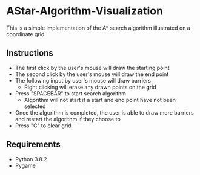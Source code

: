 # AStar-Algorithm-Visualization
This is a simple implementation of the A* search algorithm illustrated on a coordinate grid 

## Instructions
- The first click by the user's mouse will draw the starting point
- The second click by the user's mouse will draw the end point
- The following input by user's mouse will draw barriers
    - Right clicking will erase any drawn points on the grid
- Press "SPACEBAR" to start search algorithm
    - Algorithm will not start if a start and end point have not been selected
- Once the algorithm is completed, the user is able to draw more barriers and restart the algorithm if they choose to
- Press "C" to clear grid

## Requirements
- Python 3.8.2
- Pygame
